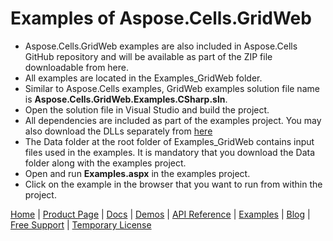 # Examples of Aspose.Cells.GridWeb

* Aspose.Cells.GridWeb examples are also included in Aspose.Cells GitHub repository and will be available as part of the ZIP file downloadable from here.
* All examples are located in the Examples_GridWeb folder.
* Similar to Aspose.Cells examples, GridWeb examples solution file name is **Aspose.Cells.GridWeb.Examples.CSharp.sln**.
* Open the solution file in Visual Studio and build the project.
* All dependencies are included as part of the examples project. You may also download the DLLs separately from [here](https://downloads.aspose.com/cells/net)
* The Data folder at the root folder of Examples_GridWeb contains input files used in the examples. It is mandatory that you download the Data folder along with the examples project.
* Open and run **Examples.aspx** in the examples project.
* Click on the example in the browser that you want to run from within the project.

[Home](https://www.aspose.com/) | [Product Page](https://products.aspose.com/cells/net) | [Docs](https://docs.aspose.com/cells/net/) | [Demos](https://products.aspose.app/cells/family) | [API Reference](https://apireference.aspose.com/cells/net) | [Examples](https://github.com/aspose-cells/Aspose.Cells-for-.NET) | [Blog](https://blog.aspose.com/category/cells/) | [Free Support](https://forum.aspose.com/c/cells) |  [Temporary License](https://purchase.aspose.com/temporary-license)
